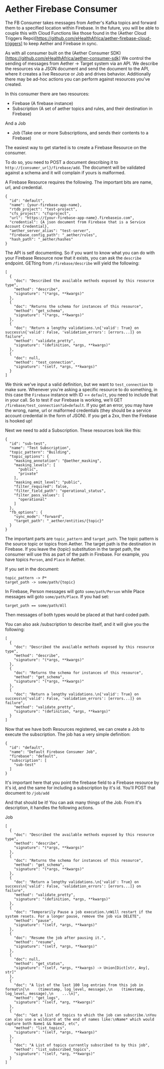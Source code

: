 # Aether Firebase Consumer

The FB Consumer takes messages from Aether's Kafka topics and forward them to a specified location within Firebase. In the future, you will be able to couple this with Cloud Functions like those found in the (Aether Cloud Triggers Repo)[https://github.com/eHealthAfrica/aether-firebase-cloud-triggers] to keep Aether and Firebase in sync.

As with all consumer built on the (Aether Consumer SDK)[https://github.com/eHealthAfrica/aether-consumer-sdk] We control the sending of messages from Aether -> Target system via an API. We describe the resources via a JSON document and send the document to the API, where it creates a live Resource or Job and drives behavior. Additionally there may be ad-hoc actions you can perform against resources you've created.

In this consumer there are two resources: 
 - Firebase (A firebase instance)
 - Subscription (A set of aether topics and rules, and their destination in Firebase)

And a Job
  - Job (Take one or more Subscriptions, and sends their contents to a Firebase)


The easiest way to get started is to create a Firebase Resource on the consumer.

To do so, you need to POST a document describing it to `http://{consumer_url}/firebase/add`. The document will be validated against a schema and it will complain if yours is malformed.

A Firebase Resource requires the following. The important bits are name, url, and credential.
```
{
  "id": "default",
  "name": {your-firebase-app-name},
  "rtdb_project": "test-project",
  "cfs_project": "cfsproject",
  "url": "https://{your-firebase-app-name}.firebaseio.com",
  "credential": {A json document from Firebase that is a Service Account Credential},
  "aether_server_alias": "test-server",
  "firebase_config_path": "_aether/rules",
  "hash_path": "_aether/hashes"
}
```
The API is self documenting. So if you want to know what you can do with your Firebase Resource now that it exists, you can ask the `describe` endpoint. GETting from `/firebase/describe` will yield the following:


```
[
  {
    "doc": "Described the available methods exposed by this resource type", 
    "method": "describe", 
    "signature": "(*args, **kwargs)"
  }, 
  {
    "doc": "Returns the schema for instances of this resource", 
    "method": "get_schema", 
    "signature": "(*args, **kwargs)"
  }, 
  {
    "doc": "Return a lengthy validations.\n{'valid': True} on success\n{'valid': False, 'validation_errors': [errors...]} on failure", 
    "method": "validate_pretty", 
    "signature": "(definition, *args, **kwargs)"
  }, 
  {
    "doc": null, 
    "method": "test_connection", 
    "signature": "(self, *args, **kwargs)"
  }
]
```

We think we've input a valid definition, but we want to `test_connection` to make sure. Whenever you're asking a specific resource to do something, in this case the `Firebase` instance with ID == `default`, you need to include that in your call. So to test if our Firebase is working, we'll GET `/firebase/test_connection?id=default`. If you get an error, you may have the wrong, name, url or malformed credentials (they should be a service account credential in the form of JSON). If you get a 2xx, then the Firebase is hooked up!

Next we need to add a Subscription. These resources look like this:
```
{
  "id": "sub-test",
  "name": "Test Subscription",
  "topic_pattern": "Building",
  "topic_options": {
    "masking_annotation": "@aether_masking",
    "masking_levels": [
      "public",
      "private"
    ],
    "masking_emit_level": "public",
    "filter_required": false,
    "filter_field_path": "operational_status",
    "filter_pass_values": [
      "operational"
    ]
  },
  "fb_options": {
    "sync_mode": "forward",
    "target_path": "_aether/entities/{topic}"
  }
}
```

The important parts are `topic_pattern` and `target_path`. The topic pattern is the source topic or topics from Aether. The target path is the destination in Firebase. If you leave the {topic} substitution in the target path, the consumer will use this as part of the path in Firebase. For example, you have topics `Person`, and `Place` in Aether.

If you set in the document:
```
topic_pattern -> P*
target_path -> some/path/{topic}
```
In Firebase, Person messages will goto `some/path/Person` while Place messages will goto `some/path/Place`. If you had set:
```
target_path == some/path/All
```
Then messages of both types would be placed at that hard coded path.

You can also ask /subscription to describe itself, and it will give you the following:

```
[
  {
    "doc": "Described the available methods exposed by this resource type", 
    "method": "describe", 
    "signature": "(*args, **kwargs)"
  }, 
  {
    "doc": "Returns the schema for instances of this resource", 
    "method": "get_schema", 
    "signature": "(*args, **kwargs)"
  }, 
  {
    "doc": "Return a lengthy validations.\n{'valid': True} on success\n{'valid': False, 'validation_errors': [errors...]} on failure", 
    "method": "validate_pretty", 
    "signature": "(definition, *args, **kwargs)"
  }
]
```

Now that we have both Resources registered, we can create a Job to execute the subscription. The job has a very simple definition:

```
{
  "id": "default",
  "name": "Default Firebase Consumer Job",
  "firebase": "default",
  "subscription": [
    "sub-test"
  ]
}
```
It's important here that you point the firebase field to a Firebase resource by it's id, and the same for including a subscription by it's id. You'll POST that document to `/job/add`

And that should be it! You can ask many things of the Job. From it's description, it handles the following actions.

Job
```
[
  {
    "doc": "Described the available methods exposed by this resource type", 
    "method": "describe", 
    "signature": "(*args, **kwargs)"
  }, 
  {
    "doc": "Returns the schema for instances of this resource", 
    "method": "get_schema", 
    "signature": "(*args, **kwargs)"
  }, 
  {
    "doc": "Return a lengthy validations.\n{'valid': True} on success\n{'valid': False, 'validation_errors': [errors...]} on failure", 
    "method": "validate_pretty", 
    "signature": "(definition, *args, **kwargs)"
  }, 
  {
    "doc": "Temporarily Pause a job execution.\nWill restart if the system resets. For a longer pause, remove the job via DELETE", 
    "method": "pause", 
    "signature": "(self, *args, **kwargs)"
  }, 
  {
    "doc": "Resume the job after pausing it.", 
    "method": "resume", 
    "signature": "(self, *args, **kwargs)"
  }, 
  {
    "doc": null, 
    "method": "get_status", 
    "signature": "(self, *args, **kwargs) -> Union[Dict[str, Any], str]"
  }, 
  {
    "doc": "A list of the last 100 log entries from this job in format\n[\n    (timestamp, log_level, message),\n    (timestamp, log_level, message),\n    ...\n]", 
    "method": "get_logs", 
    "signature": "(self, *arg, **kwargs)"
  }, 
  {
    "doc": "Get a list of topics to which the job can subscribe.\nYou can also use a wildcard at the end of names like:\nName* which would capture both Name1 && Name2, etc", 
    "method": "list_topics", 
    "signature": "(self, *args, **kwargs)"
  }, 
  {
    "doc": "A List of topics currently subscribed to by this job", 
    "method": "list_subscribed_topics", 
    "signature": "(self, *arg, **kwargs)"
  }
]
```